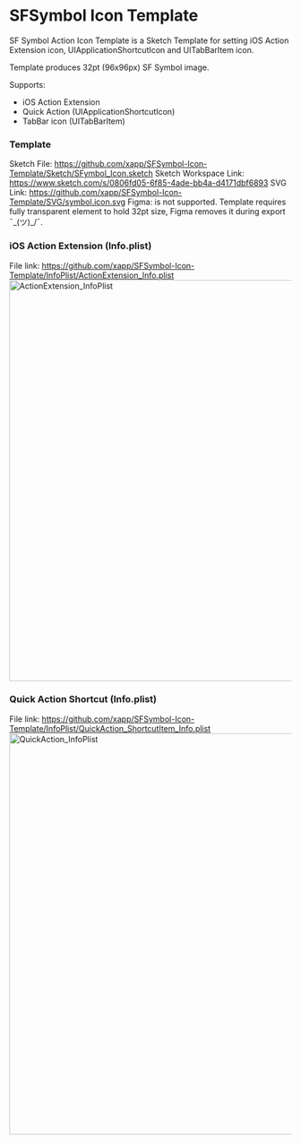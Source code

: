 # SFSymbol Icon Template


SF Symbol Action Icon Template is a Sketch Template for setting iOS Action Extension icon, UIApplicationShortcutIcon and UITabBarItem icon.

Template produces 32pt (96x96px) SF Symbol image.



Supports:
* iOS Action Extension
* Quick Action (UIApplicationShortcutIcon)
* TabBar icon (UITabBarItem)


### Template
Sketch File: https://github.com/xapp/SFSymbol-Icon-Template/Sketch/SFymbol_Icon.sketch
Sketch Workspace Link: https://www.sketch.com/s/0806fd05-6f85-4ade-bb4a-d4171dbf6893
SVG Link: https://github.com/xapp/SFSymbol-Icon-Template/SVG/symbol.icon.svg
Figma: is not supported. Template requires fully transparent element to hold 32pt size, Figma removes it during export ¯\_(ツ)_/¯.


### iOS Action Extension (Info.plist)
File link: https://github.com/xapp/SFSymbol-Icon-Template/InfoPlist/ActionExtension_Info.plist
<img width="716" alt="ActionExtension_InfoPlist" src="https://user-images.githubusercontent.com/7535389/143162528-8409e516-bbf5-4b08-83d3-645d8ddcdcb3.png">


### Quick Action Shortcut (Info.plist)
File link: https://github.com/xapp/SFSymbol-Icon-Template/InfoPlist/QuickAction_ShortcutItem_Info.plist
<img width="716" alt="QuickAction_InfoPlist" src="https://user-images.githubusercontent.com/7535389/143162523-45a6a850-dbe0-44f8-a8f6-eed35ea1a939.png">
